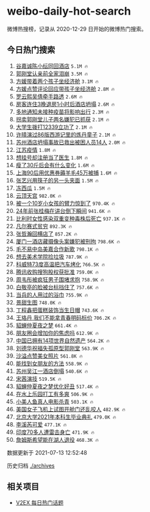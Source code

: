 # weibo-daily-hot-search

微博热搜榜，记录从 2020-12-29 日开始的微博热门搜索。

## 今日热门搜索

<!-- BEGIN -->

1. [谷嘉诚陈小纭同回酒店](https://s.weibo.com/weibo?q=%23%E8%B0%B7%E5%98%89%E8%AF%9A%E9%99%88%E5%B0%8F%E7%BA%AD%E5%90%8C%E5%9B%9E%E9%85%92%E5%BA%97%23&Refer=top) `5.1M 🔥`
1. [郭刚堂认亲前全家泪崩](https://s.weibo.com/weibo?q=%23%E9%83%AD%E5%88%9A%E5%A0%82%E8%AE%A4%E4%BA%B2%E5%89%8D%E5%85%A8%E5%AE%B6%E6%B3%AA%E5%B4%A9%23&Refer=top) `3.5M 🔥`
1. [方媛带着两个孩子坐经济舱](https://s.weibo.com/weibo?q=%23%E6%96%B9%E5%AA%9B%E5%B8%A6%E7%9D%80%E4%B8%A4%E4%B8%AA%E5%AD%A9%E5%AD%90%E5%9D%90%E7%BB%8F%E6%B5%8E%E8%88%B1%23&Refer=top) `3.1M 🔥`
1. [方媛点赞评论回应带孩子坐经济舱](https://s.weibo.com/weibo?q=%23%E6%96%B9%E5%AA%9B%E7%82%B9%E8%B5%9E%E8%AF%84%E8%AE%BA%E5%9B%9E%E5%BA%94%E5%B8%A6%E5%AD%A9%E5%AD%90%E5%9D%90%E7%BB%8F%E6%B5%8E%E8%88%B1%23&Refer=top) `2.8M 🔥`
1. [罗云熙吴倩牵手路透](https://s.weibo.com/weibo?q=%23%E7%BD%97%E4%BA%91%E7%86%99%E5%90%B4%E5%80%A9%E7%89%B5%E6%89%8B%E8%B7%AF%E9%80%8F%23&Refer=top) `2.6M 🔥`
1. [房客连住3晚退房1小时后酒店坍塌](https://s.weibo.com/weibo?q=%23%E6%88%BF%E5%AE%A2%E8%BF%9E%E4%BD%8F3%E6%99%9A%E9%80%80%E6%88%BF1%E5%B0%8F%E6%97%B6%E5%90%8E%E9%85%92%E5%BA%97%E5%9D%8D%E5%A1%8C%23&Refer=top) `2.6M 🔥`
1. [多地通知未接种疫苗将影响出行](https://s.weibo.com/weibo?q=%23%E5%A4%9A%E5%9C%B0%E9%80%9A%E7%9F%A5%E6%9C%AA%E6%8E%A5%E7%A7%8D%E7%96%AB%E8%8B%97%E5%B0%86%E5%BD%B1%E5%93%8D%E5%87%BA%E8%A1%8C%23&Refer=top) `2.3M 🔥`
1. [拐卖郭刚堂儿子两名嫌犯已抓获](https://s.weibo.com/weibo?q=%23%E6%8B%90%E5%8D%96%E9%83%AD%E5%88%9A%E5%A0%82%E5%84%BF%E5%AD%90%E4%B8%A4%E5%90%8D%E5%AB%8C%E7%8A%AF%E5%B7%B2%E6%8A%93%E8%8E%B7%23&Refer=top) `2.1M 🔥`
1. [大学生拨打12339立功了](https://s.weibo.com/weibo?q=%23%E5%A4%A7%E5%AD%A6%E7%94%9F%E6%8B%A8%E6%89%9312339%E7%AB%8B%E5%8A%9F%E4%BA%86%23&Refer=top) `2.1M 🔥`
1. [许晴演过86版西游记里的炼丹童子](https://s.weibo.com/weibo?q=%23%E8%AE%B8%E6%99%B4%E6%BC%94%E8%BF%8786%E7%89%88%E8%A5%BF%E6%B8%B8%E8%AE%B0%E9%87%8C%E7%9A%84%E7%82%BC%E4%B8%B9%E7%AB%A5%E5%AD%90%23&Refer=top) `2.1M 🔥`
1. [苏州酒店坍塌事故已救出被困人员14人](https://s.weibo.com/weibo?q=%23%E8%8B%8F%E5%B7%9E%E9%85%92%E5%BA%97%E5%9D%8D%E5%A1%8C%E4%BA%8B%E6%95%85%E5%B7%B2%E6%95%91%E5%87%BA%E8%A2%AB%E5%9B%B0%E4%BA%BA%E5%91%9814%E4%BA%BA%23&Refer=top) `2.0M 🔥`
1. [江苏疫情](https://s.weibo.com/weibo?q=%E6%B1%9F%E8%8B%8F%E7%96%AB%E6%83%85&Refer=top) `1.8M 🔥`
1. [想挂号却注册当了医生](https://s.weibo.com/weibo?q=%23%E6%83%B3%E6%8C%82%E5%8F%B7%E5%8D%B4%E6%B3%A8%E5%86%8C%E5%BD%93%E4%BA%86%E5%8C%BB%E7%94%9F%23&Refer=top) `1.8M 🔥`
1. [瘦了30斤后会有什么变化](https://s.weibo.com/weibo?q=%23%E7%98%A6%E4%BA%8630%E6%96%A4%E5%90%8E%E4%BC%9A%E6%9C%89%E4%BB%80%E4%B9%88%E5%8F%98%E5%8C%96%23&Refer=top) `1.6M 🔥`
1. [上海90后用优惠券薅羊毛45万被捕](https://s.weibo.com/weibo?q=%23%E4%B8%8A%E6%B5%B790%E5%90%8E%E7%94%A8%E4%BC%98%E6%83%A0%E5%88%B8%E8%96%85%E7%BE%8A%E6%AF%9B45%E4%B8%87%E8%A2%AB%E6%8D%95%23&Refer=top) `1.6M 🔥`
1. [张艺兴用筷子的另一头夹面](https://s.weibo.com/weibo?q=%23%E5%BC%A0%E8%89%BA%E5%85%B4%E7%94%A8%E7%AD%B7%E5%AD%90%E7%9A%84%E5%8F%A6%E4%B8%80%E5%A4%B4%E5%A4%B9%E9%9D%A2%23&Refer=top) `1.5M 🔥`
1. [冻西瓜](https://s.weibo.com/weibo?q=%23%E5%86%BB%E8%A5%BF%E7%93%9C%23&Refer=top) `1.5M 🔥`
1. [云顶天宫](https://s.weibo.com/weibo?q=%E4%BA%91%E9%A1%B6%E5%A4%A9%E5%AE%AB&Refer=top) `982.0K 🔥`
1. [被一个10岁小女孩的臂力惊到了](https://s.weibo.com/weibo?q=%23%E8%A2%AB%E4%B8%80%E4%B8%AA10%E5%B2%81%E5%B0%8F%E5%A5%B3%E5%AD%A9%E7%9A%84%E8%87%82%E5%8A%9B%E6%83%8A%E5%88%B0%E4%BA%86%23&Refer=top) `970.4K 🔥`
1. [24年前张桂梅在讲台倒下瞬间](https://s.weibo.com/weibo?q=%2324%E5%B9%B4%E5%89%8D%E5%BC%A0%E6%A1%82%E6%A2%85%E5%9C%A8%E8%AE%B2%E5%8F%B0%E5%80%92%E4%B8%8B%E7%9E%AC%E9%97%B4%23&Refer=top) `941.6K 🔥`
1. [比利时女性感染双重变种毒株后死亡](https://s.weibo.com/weibo?q=%23%E6%AF%94%E5%88%A9%E6%97%B6%E5%A5%B3%E6%80%A7%E6%84%9F%E6%9F%93%E5%8F%8C%E9%87%8D%E5%8F%98%E7%A7%8D%E6%AF%92%E6%A0%AA%E5%90%8E%E6%AD%BB%E4%BA%A1%23&Refer=top) `937.1K 🔥`
1. [凡尔赛式贫穷](https://s.weibo.com/weibo?q=%23%E5%87%A1%E5%B0%94%E8%B5%9B%E5%BC%8F%E8%B4%AB%E7%A9%B7%23&Refer=top) `892.3K 🔥`
1. [张哲瀚回横店了](https://s.weibo.com/weibo?q=%23%E5%BC%A0%E5%93%B2%E7%80%9A%E5%9B%9E%E6%A8%AA%E5%BA%97%E4%BA%86%23&Refer=top) `857.2K 🔥`
1. [厦门一酒店藏摄像头案嫌犯被刑拘](https://s.weibo.com/weibo?q=%23%E5%8E%A6%E9%97%A8%E4%B8%80%E9%85%92%E5%BA%97%E8%97%8F%E6%91%84%E5%83%8F%E5%A4%B4%E6%A1%88%E5%AB%8C%E7%8A%AF%E8%A2%AB%E5%88%91%E6%8B%98%23&Refer=top) `798.6K 🔥`
1. [毛不易中岛美嘉合作新歌](https://s.weibo.com/weibo?q=%23%E6%AF%9B%E4%B8%8D%E6%98%93%E4%B8%AD%E5%B2%9B%E7%BE%8E%E5%98%89%E5%90%88%E4%BD%9C%E6%96%B0%E6%AD%8C%23&Refer=top) `798.1K 🔥`
1. [想去美术学院捡垃圾](https://s.weibo.com/weibo?q=%23%E6%83%B3%E5%8E%BB%E7%BE%8E%E6%9C%AF%E5%AD%A6%E9%99%A2%E6%8D%A1%E5%9E%83%E5%9C%BE%23&Refer=top) `787.9K 🔥`
1. [科威特73度高温把汽车烤化](https://s.weibo.com/weibo?q=%23%E7%A7%91%E5%A8%81%E7%89%B973%E5%BA%A6%E9%AB%98%E6%B8%A9%E6%8A%8A%E6%B1%BD%E8%BD%A6%E7%83%A4%E5%8C%96%23&Refer=top) `766.5K 🔥`
1. [腾讯收购搜狗股权获批准](https://s.weibo.com/weibo?q=%23%E8%85%BE%E8%AE%AF%E6%94%B6%E8%B4%AD%E6%90%9C%E7%8B%97%E8%82%A1%E6%9D%83%E8%8E%B7%E6%89%B9%E5%87%86%23&Refer=top) `759.0K 🔥`
1. [周韦彤被疯狂男子围堵求抱](https://s.weibo.com/weibo?q=%23%E5%91%A8%E9%9F%A6%E5%BD%A4%E8%A2%AB%E7%96%AF%E7%8B%82%E7%94%B7%E5%AD%90%E5%9B%B4%E5%A0%B5%E6%B1%82%E6%8A%B1%23&Refer=top) `758.9K 🔥`
1. [白敬亭的脸被台标挡住了](https://s.weibo.com/weibo?q=%23%E7%99%BD%E6%95%AC%E4%BA%AD%E7%9A%84%E8%84%B8%E8%A2%AB%E5%8F%B0%E6%A0%87%E6%8C%A1%E4%BD%8F%E4%BA%86%23&Refer=top) `757.6K 🔥`
1. [当兵的人用过的浴巾](https://s.weibo.com/weibo?q=%23%E5%BD%93%E5%85%B5%E7%9A%84%E4%BA%BA%E7%94%A8%E8%BF%87%E7%9A%84%E6%B5%B4%E5%B7%BE%23&Refer=top) `755.9K 🔥`
1. [景甜生图](https://s.weibo.com/weibo?q=%23%E6%99%AF%E7%94%9C%E7%94%9F%E5%9B%BE%23&Refer=top) `748.0K 🔥`
1. [丁程鑫把蛋糕装饰当生日帽](https://s.weibo.com/weibo?q=%23%E4%B8%81%E7%A8%8B%E9%91%AB%E6%8A%8A%E8%9B%8B%E7%B3%95%E8%A3%85%E9%A5%B0%E5%BD%93%E7%94%9F%E6%97%A5%E5%B8%BD%23&Refer=top) `743.6K 🔥`
1. [王珞丹 我们不能拿青春明码标价](https://s.weibo.com/weibo?q=%E7%8E%8B%E7%8F%9E%E4%B8%B9%20%E6%88%91%E4%BB%AC%E4%B8%8D%E8%83%BD%E6%8B%BF%E9%9D%92%E6%98%A5%E6%98%8E%E7%A0%81%E6%A0%87%E4%BB%B7&Refer=top) `706.2K 🔥`
1. [貂蝉仲夏夜之梦](https://s.weibo.com/weibo?q=%23%E8%B2%82%E8%9D%89%E4%BB%B2%E5%A4%8F%E5%A4%9C%E4%B9%8B%E6%A2%A6%23&Refer=top) `661.4K 🔥`
1. [朋友圈会增加你的焦虑吗](https://s.weibo.com/weibo?q=%23%E6%9C%8B%E5%8F%8B%E5%9C%88%E4%BC%9A%E5%A2%9E%E5%8A%A0%E4%BD%A0%E7%9A%84%E7%84%A6%E8%99%91%E5%90%97%23&Refer=top) `612.9K 🔥`
1. [中国已拥有14项世界自然遗产](https://s.weibo.com/weibo?q=%23%E4%B8%AD%E5%9B%BD%E5%B7%B2%E6%8B%A5%E6%9C%8914%E9%A1%B9%E4%B8%96%E7%95%8C%E8%87%AA%E7%84%B6%E9%81%97%E4%BA%A7%23&Refer=top) `564.2K 🔥`
1. [刘德华祝福失孤原型郭刚堂](https://s.weibo.com/weibo?q=%E5%88%98%E5%BE%B7%E5%8D%8E%E7%A5%9D%E7%A6%8F%E5%A4%B1%E5%AD%A4%E5%8E%9F%E5%9E%8B%E9%83%AD%E5%88%9A%E5%A0%82&Refer=top) `563.9K 🔥`
1. [沙溢点赞美女照片](https://s.weibo.com/weibo?q=%23%E6%B2%99%E6%BA%A2%E7%82%B9%E8%B5%9E%E7%BE%8E%E5%A5%B3%E7%85%A7%E7%89%87%23&Refer=top) `561.8K 🔥`
1. [能找到女朋友的方法](https://s.weibo.com/weibo?q=%23%E8%83%BD%E6%89%BE%E5%88%B0%E5%A5%B3%E6%9C%8B%E5%8F%8B%E7%9A%84%E6%96%B9%E6%B3%95%23&Refer=top) `558.9K 🔥`
1. [苏州吴江一酒店倒塌](https://s.weibo.com/weibo?q=%23%E8%8B%8F%E5%B7%9E%E5%90%B4%E6%B1%9F%E4%B8%80%E9%85%92%E5%BA%97%E5%80%92%E5%A1%8C%23&Refer=top) `540.6K 🔥`
1. [宋茜演技](https://s.weibo.com/weibo?q=%23%E5%AE%8B%E8%8C%9C%E6%BC%94%E6%8A%80%23&Refer=top) `519.5K 🔥`
1. [貂蝉仲夏夜之梦优化好丑](https://s.weibo.com/weibo?q=%23%E8%B2%82%E8%9D%89%E4%BB%B2%E5%A4%8F%E5%A4%9C%E4%B9%8B%E6%A2%A6%E4%BC%98%E5%8C%96%E5%A5%BD%E4%B8%91%23&Refer=top) `517.4K 🔥`
1. [在水上乐园打工有多爽](https://s.weibo.com/weibo?q=%23%E5%9C%A8%E6%B0%B4%E4%B8%8A%E4%B9%90%E5%9B%AD%E6%89%93%E5%B7%A5%E6%9C%89%E5%A4%9A%E7%88%BD%23&Refer=top) `506.9K 🔥`
1. [小美人鱼真人电影杀青](https://s.weibo.com/weibo?q=%23%E5%B0%8F%E7%BE%8E%E4%BA%BA%E9%B1%BC%E7%9C%9F%E4%BA%BA%E7%94%B5%E5%BD%B1%E6%9D%80%E9%9D%92%23&Refer=top) `503.1K 🔥`
1. [美国女子飞机上试图开舱门还乱咬人](https://s.weibo.com/weibo?q=%23%E7%BE%8E%E5%9B%BD%E5%A5%B3%E5%AD%90%E9%A3%9E%E6%9C%BA%E4%B8%8A%E8%AF%95%E5%9B%BE%E5%BC%80%E8%88%B1%E9%97%A8%E8%BF%98%E4%B9%B1%E5%92%AC%E4%BA%BA%23&Refer=top) `482.9K 🔥`
1. [北京大学2021年本科生毕业典礼](https://s.weibo.com/weibo?q=%23%E5%8C%97%E4%BA%AC%E5%A4%A7%E5%AD%A62021%E5%B9%B4%E6%9C%AC%E7%A7%91%E7%94%9F%E6%AF%95%E4%B8%9A%E5%85%B8%E7%A4%BC%23&Refer=top) `479.0K 🔥`
1. [李溪芮可爱](https://s.weibo.com/weibo?q=%23%E6%9D%8E%E6%BA%AA%E8%8A%AE%E5%8F%AF%E7%88%B1%23&Refer=top) `477.1K 🔥`
1. [印度70多人遭雷击身亡](https://s.weibo.com/weibo?q=%23%E5%8D%B0%E5%BA%A670%E5%A4%9A%E4%BA%BA%E9%81%AD%E9%9B%B7%E5%87%BB%E8%BA%AB%E4%BA%A1%23&Refer=top) `471.9K 🔥`
1. [詹姆斯希望能在湖人退役](https://s.weibo.com/weibo?q=%23%E8%A9%B9%E5%A7%86%E6%96%AF%E5%B8%8C%E6%9C%9B%E8%83%BD%E5%9C%A8%E6%B9%96%E4%BA%BA%E9%80%80%E5%BD%B9%23&Refer=top) `468.3K 🔥`

数据更新于 2021-07-13 12:52:48

<!-- END -->

历史归档 [./archives](./archives)

## 相关项目

- [V2EX 每日热门话题](https://github.com/boojack/v2ex-daily-hot-topic)
